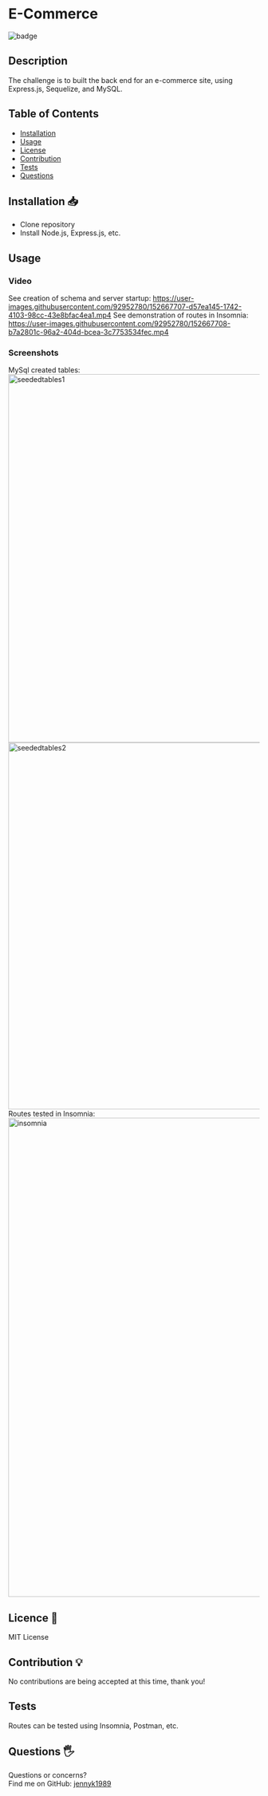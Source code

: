 # E-Commerce
![badge](https://img.shields.io/badge/License-MIT-blue)
## Description
The challenge is to built the back end for an e-commerce site, using Express.js, Sequelize, and MySQL.
## Table of Contents 
* [Installation](#Installation)
* [Usage](#Usage)
* [License](#License)
* [Contribution](#Contribution)
* [Tests](#Tests)
* [Questions](#Questions)
## Installation 📥
* Clone repository 
* Install Node.js, Express.js, etc.
## Usage
### Video
See creation of schema and server startup:
https://user-images.githubusercontent.com/92952780/152667707-d57ea145-1742-4103-98cc-43e8bfac4ea1.mp4 
See demonstration of routes in Insomnia: 
https://user-images.githubusercontent.com/92952780/152667708-b7a2801c-96a2-404d-bcea-3c7753534fec.mp4 
### Screenshots
MySql created tables:
<img width="739" alt="seededtables1" src="https://user-images.githubusercontent.com/92952780/152667713-40e43c3c-790c-4a85-9bae-38cedd35991d.png">
<img width="736" alt="seededtables2" src="https://user-images.githubusercontent.com/92952780/152667714-81976076-c96f-4ee7-8e52-558c71fcab85.png">
Routes tested in Insomnia: 
<img width="961" alt="insomnia" src="https://user-images.githubusercontent.com/92952780/152667718-a5e6153f-d9f4-4d21-a613-8ff211ee97b1.png">
## Licence 📃
MIT License
## Contribution 💡
No contributions are being accepted at this time, thank you!
## Tests
Routes can be tested using Insomnia, Postman, etc.  
## Questions 🖐️
Questions or concerns? </br>
Find me on GitHub: [jennyk1989](https://github.com/jennyk1989)

